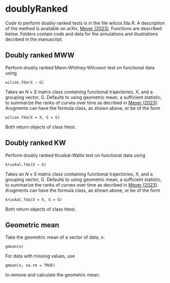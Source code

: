 # doublyRanked
 Code to perform doubly ranked tests is in the file wilcox.fda.R. A description of the method is available on arXiv, [Meyer (2023)](https://arxiv.org/abs/2306.14761). Functions are described below. Folders contain code and data for the simulations and illustrations decribed in the manuscript.

 ## Doubly ranked MWW
 Perform doubly ranked Mann-Whitney-Wilcoxon test on functional data using
```
wilcox.fda(X ~ G)
```
Takes an $N\times S$ matrix class containing functional trajectories, X, and a grouping vector, G. Defaults to using geometric mean, a sufficient statistic, to summarize the ranks of curves over time as decribed in [Meyer (2023)](https://arxiv.org/abs/2306.14761). Arugments can have the formula class, as shown above, or be of the form
```
wilcox.fda(X = X, G = G)
```
Both return objects of class htest.

 ## Doubly ranked KW
 Perform doubly ranked Kruskal-Wallis test on functional data using
```
kruskal.fda(X ~ G)
```
 Takes an $N\times S$ matrix class containing functional trajectories, X, and a grouping vector, G. Defaults to using geometric mean, a sufficient statistic, to summarize the ranks of curves over time as decribed in [Meyer (2023)](https://arxiv.org/abs/2306.14761). Arugments can have the formula class, as shown above, or be of the form
```
kruskal.fda(X = X, G = G)
```
Both return objects of class htest.

## Geometric mean
 Take the geometric mean of a vector of data, x:
```
gmean(x)
```
For data with missing values, use 
```
gmean(x, na.rm = TRUE)
```
to remove and calculate the geometric mean.
